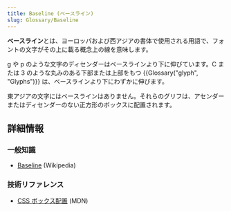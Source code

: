 ```yaml
---
title: Baseline (ベースライン)
slug: Glossary/Baseline
---
```


**ベースライン**とは、ヨーロッパおよび西アジアの書体で使用される用語で、フォントの文字がその上に載る概念上の線を意味します。

g や p のような文字のディセンダーはベースラインより下に伸びています。C または 3 のような丸みのある下部または上部をもつ {{Glossary("glyph", "Glyphs")}} は、ベースラインより下にわずかに伸びます。

東アジアの文字にはベースラインはありません。それらのグリフは、アセンダーまたはディセンダーのない正方形のボックスに配置されます。

## 詳細情報

### 一般知識

- [Baseline](<https://en.wikipedia.org/wiki/Baseline_(typography)>) (Wikipedia)

### 技術リファレンス

- [CSS ボックス配置](/ja/docs/Web/CSS/CSS_Box_Alignment#Types_of_alignment) (MDN)

